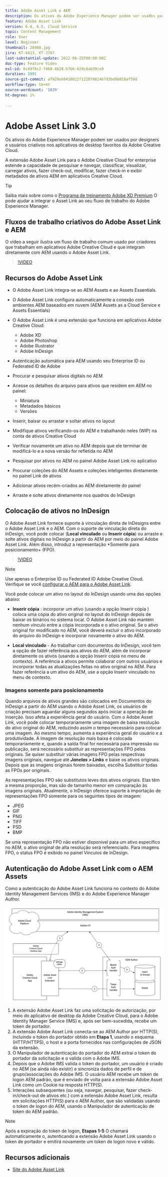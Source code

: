 ```yaml
---
title: Adobe Asset Link e AEM
description: Os ativos do Adobe Experience Manager podem ser usados por designers e usuários criativos nos aplicativos de desktop favoritos da Adobe Creative Cloud. A extensão Adobe Asset Link para o Adobe Creative Cloud for enterprise estende a capacidade de pesquisar e navegar, classificar, visualizar, carregar ativos, fazer check-out, modificar, fazer check-in e exibir metadados de ativos AEM em ferramentas do Creative Cloud, como Adobe XD, Photoshop, InDesign e Illustrator.
feature: Adobe Asset Link
version: 6.4, 6.5, Cloud Service
topic: Content Management
role: User
level: Beginner
thumbnail: 28988.jpg
jira: KT-8413, KT-3707
last-substantial-update: 2022-06-25T00:00:00Z
doc-type: Feature Video
exl-id: 6c49f8c2-f468-4b29-b7b6-029c8ab39ce9
duration: 1091
source-git-commit: af928e60410022f12207082467d3bd9b818af59d
workflow-type: tm+mt
source-wordcount: '1039'
ht-degree: 1%

---
```


# Adobe Asset Link 3.0

Os ativos do Adobe Experience Manager podem ser usados por designers e usuários criativos nos aplicativos de desktop favoritos da Adobe Creative Cloud.

A extensão Adobe Asset Link para o Adobe Creative Cloud for enterprise estende a capacidade de pesquisar e navegar, classificar, visualizar, carregar ativos, fazer check-out, modificar, fazer check-in e exibir metadados de ativos AEM em aplicativos Creative Cloud.

>[!TIP]
>
> Saiba mais sobre como o [Programa de treinamento Adobe XD Premium](https://helpx.adobe.com/support/xd.html) O pode ajudar a integrar o Asset Link ao seu fluxo de trabalho do Adobe Experience Manager.

## Fluxos de trabalho criativos do Adobe Asset Link e AEM

O vídeo a seguir ilustra um fluxo de trabalho comum usado por criadores que trabalham em aplicativos Adobe Creative Cloud e que integram diretamente com AEM usando o Adobe Asset Link.

>[!VIDEO](https://video.tv.adobe.com/v/335927?quality=12&learn=on)

## Recursos do Adobe Asset Link

+ O Adobe Asset Link integra-se ao AEM Assets e ao Assets Essentials.
+ O Adobe Asset Link configura automaticamente a conexão com ambientes AEM baseados em nuvem (AEM Assets as a Cloud Service e Assets Essentials)
+ O Adobe Asset Link é uma extensão que funciona em aplicativos Adobe Creative Cloud:

   + Adobe XD
   + Adobe Photoshop
   + Adobe Illustrator
   + Adobe InDesign

+ Autenticação automática para AEM usando seu Enterprise ID ou Federated ID de Adobe
+ Procurar e pesquisar ativos digitais no AEM
+ Acesse os detalhes do arquivo para ativos que residem em AEM no painel:
   + Miniatura 
   + Metadados básicos
   + Versões
+ Inserir, baixar ou arrastar e soltar ativos no layout
+ Modifique ativos verificando-os do AEM e trabalhando neles (WIP) na conta de ativos Creative Cloud
+ Verificar novamente um ativo no AEM depois que ele terminar de modificá-lo e a nova versão for refletida no AEM
+ Pesquisar por ativos no AEM no painel Adobe Asset Link no aplicativo
+ Procurar coleções do AEM Assets e coleções inteligentes diretamente no painel Link de ativos
+ Adicionar ativos recém-criados ao AEM diretamente do painel
+ Arraste e solte ativos diretamente nos quadros do InDesign

## Colocação de ativos no InDesign

O Adobe Asset Link fornece suporte à vinculação direta de InDesigns entre o Adobe Asset Link e o AEM. Com o suporte de vinculação direta do InDesign, você pode colocar (__Local vinculado__ ou __Inserir cópia__) ou arraste e solte ativos digitais no InDesign a partir do AEM por meio do painel Adobe Asset Link. Além disso, introduz a representação *Somente para posicionamento+ (FPO).

>[!VIDEO](https://video.tv.adobe.com/v/28988?quality=12&learn=on)

>[!NOTE]
>
>Use apenas o Enterprise ID ou Federated ID Adobe Creative Cloud. Verifique se você [configurar o AEM para o Adobe Asset Link](https://helpx.adobe.com/br/enterprise/using/adobe-asset-link.html).

Você pode colocar um ativo no layout do InDesign usando uma das opções abaixo:

+ **Inserir cópia** : incorporar um ativo (usando a opção Inserir cópia ) coloca uma cópia do ativo original no layout do InDesign depois de baixar os binários no sistema local. O Adobe Asset Link não mantém nenhum vínculo entre a cópia incorporada e o ativo original. Se o ativo original for modificado no AEM, você deverá excluir o ativo incorporado do arquivo do InDesign e incorporar novamente o ativo do AEM.

+ **Local vinculado** - Ao trabalhar com documentos do InDesign, você tem a opção de fazer referência aos ativos do AEM, além de incorporar diretamente os ativos (usando a opção Inserir cópia no menu de contexto). A referência a ativos permite colaborar com outros usuários e incorporar todas as atualizações feitas no ativo original no AEM. Para fazer referência a um ativo do AEM, use a opção Inserir vinculado no menu de contexto.

### Imagens somente para posicionamento

Quando arquivos de ativos grandes são colocados em Documentos do InDesign a partir do AEM usando o Adobe Asset Link, os usuários de criação precisam aguardar alguns segundos após iniciar a operação de inserção. Isso afeta a experiência geral do usuário. Com o Adobe Asset Link, você pode colocar temporariamente uma imagem de baixa resolução do ativo original do AEM, reduzindo assim o tempo necessário para colocar uma imagem. Ao mesmo tempo, aumenta a experiência geral do usuário e a produtividade. A imagem de resolução mais baixa é colocada temporariamente e, quando a saída final for necessária para impressão ou publicação, será necessário substituir as representações FPO pelos originais. Se quiser substituir várias imagens FPO pelas respectivas imagens originais, navegue até **_Janelas > Links_** e baixe os ativos originais. Depois que as imagens originais forem baixadas, escolha Substituir todas as FPOs por originais.

As representações FPO são substitutos leves dos ativos originais. Elas têm a mesma proporção, mas são de tamanho menor em comparação às imagens originais. Atualmente, o InDesign oferece suporte à importação de representações FPO somente para os seguintes tipos de imagem:

+ JPEG
+ GIF
+ PNG
+ TIFF
+ PSD
+ BMP

Se uma representação FPO não estiver disponível para um ativo específico no AEM, o ativo original de alta resolução será referenciado. Para imagens FPO, o status FPO é exibido no painel Vínculos de InDesign.

## Autenticação do Adobe Asset Link com o AEM Assets

Como a autenticação do Adobe Asset Link funciona no contexto do Adobe Identity Management Services (IMS) e do Adobe Experience Manager Author.

![Arquitetura do Adobe Asset Link](assets/adobe-asset-link-article-understand.png)

1. A extensão Adobe Asset Link faz uma solicitação de autorização, por meio do aplicativo de desktop da Adobe Creative Cloud, para o Adobe Identity Manager Service (IMS) e, após ser bem-sucedida, recebe um token de portador.
1. A extensão Adobe Asset Link conecta-se ao AEM Author por HTTP(S), incluindo o token do portador obtido em **Etapa 1**, usando o esquema (HTTP/HTTPS), o host e a porta fornecidos nas configurações de JSON da extensão.
1. O Manipulador de autenticação do portador do AEM extrai o token do portador da solicitação e o valida com o Adobe IMS.
1. Depois que o Adobe IMS valida o token do portador, um usuário é criado no AEM (se ainda não existir) e sincroniza dados de perfil e de grupo/associações do Adobe IMS. O usuário AEM recebe um token de logon AEM padrão, que é enviado de volta para a extensão Adobe Asset Link como um Cookie na resposta HTTP(S).
1. Interações subsequentes (ou seja, navegar, pesquisar, fazer check-in/check-out de ativos etc.) com a extensão Adobe Asset Link, resulta em solicitações HTTP(S) para o AEM Author, que são validadas usando o token de logon do AEM, usando o Manipulador de autenticação de token do AEM padrão.

>[!NOTE]
>
>Após a expiração do token de logon, **Etapas 1-5** O chamará automaticamente o, autenticando a extensão Adobe Asset Link usando o token de portador e emitirá novamente um token de logon novo e válido.

## Recursos adicionais

+ [Site do Adobe Asset Link](https://www.adobe.com/br/creativecloud/business/enterprise/adobe-asset-link.html)
